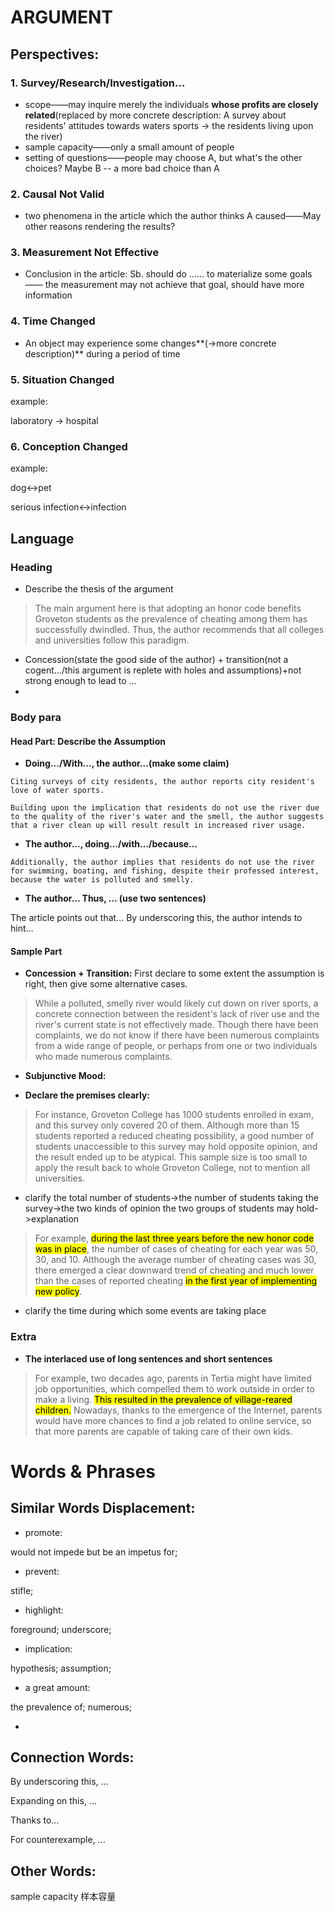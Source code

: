 # ARGUMENT

## Perspectives:

### 1.  Survey/Research/Investigation...

+ scope——may inquire merely the individuals <b>whose profits are closely related</b>(replaced by more concrete description: A survey about residents' attitudes towards waters sports -> the residents living upon the river)
+ sample capacity——only a small amount of people
+ setting of questions——people may choose A, but what's the other choices? Maybe B -- a more bad choice than A

### 2. Causal Not Valid

+ two phenomena in the article which the author thinks A caused——May other reasons rendering the results?

### 3. Measurement Not Effective

+ Conclusion in the article: Sb. should do …… to materialize some goals —— the measurement may not achieve that goal, should have more information

### 4. Time Changed

+ An object may experience some changes**(->more concrete description)** during a period of time

### 5. Situation Changed

example:

laboratory -> hospital

### 6. Conception Changed

example:

dog<->pet

serious infection<->infection



## Language

### Heading

+ Describe the thesis of the argument

> The main argument here is that adopting an honor code benefits Groveton students as the prevalence of cheating among them has successfully dwindled. Thus, the author recommends that all colleges and universities follow this paradigm.

+ Concession(state the good side of the author) + transition(not a cogent.../this argument is replete with holes and assumptions)+not strong enough to lead to ...
+ 

### Body para

#### Head Part: Describe the Assumption

+ **Doing.../With..., the author...(make some claim)**

```
Citing surveys of city residents, the author reports city resident's love of water sports.

Building upon the implication that residents do not use the river due to the quality of the river's water and the smell, the author suggests that a river clean up will result result in increased river usage.
```

+ **The author..., doing.../with.../because...**

```
Additionally, the author implies that residents do not use the river for swimming, boating, and fishing, despite their professed interest, because the water is polluted and smelly.
```

+ **The author... Thus, ... (use two sentences)**

The article points out that... By underscoring this, the author intends to hint...



#### Sample Part

+ **Concession + Transition:** First declare to some extent the assumption is right, then give some alternative cases.

> While a polluted, smelly river would likely cut down on river sports, a concrete connection between the resident's lack of river use and the river's current state is not effectively made. Though there have been complaints, we do not know if there have been numerous complaints from a wide range of people, or perhaps from one or two individuals who made numerous complaints.

+ **Subjunctive Mood:**

> 

+ **Declare the premises clearly:**

> For instance, Groveton College has 1000 students enrolled in exam, and this survey only covered 20 of them. Although more than 15 students reported a reduced cheating possibility, a good number of students unaccessible to this survey may hold opposite opinion, and the result ended up to be atypical. This sample size is too small to apply the result back to whole Groveton College, not to mention all universities.

+ clarify the total number of students->the number of students taking the survey->the two kinds of opinion the two groups of students may hold->explanation



> For example, <mark>during the last three years before the new honor code was in place</mark>, the number of cases of cheating for each year was 50, 30, and 10. Although the average number of cheating cases was 30, there emerged a clear downward trend of cheating and much lower than the cases of reported cheating <mark>in the first year of implementing new policy</mark>.

+ clarify the time during which some events are taking place

### Extra

+ **The interlaced use of long sentences and short sentences**

> For example, two decades ago, parents in Tertia might have limited job opportunities, which compelled them to work outside in order to make a living. <mark>This resulted in the prevalence of village-reared children.</mark> Nowadays, thanks to the emergence of the Internet, parents would have more chances to find a job related to online service, so that more parents are capable of taking care of their own kids.

# Words & Phrases

## Similar Words Displacement:

+ promote:

would not impede but be an impetus for; 

+ prevent:

stifle;

+ highlight:

foreground; underscore;

+ implication:

hypothesis; assumption; 

+ a great amount:

the prevalence of; numerous; 

+ 

## Connection Words:

By underscoring this, ...

Expanding on this, ...

Thanks to...

For counterexample, ...

## Other Words:

sample capacity 样本容量

